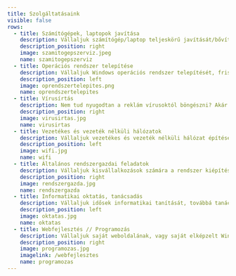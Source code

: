 ```yaml
---
title: Szolgáltatásaink
visible: false
rows:
  - title: Számítógépek, laptopok javítása
    description: Vállaljuk számítógép/laptop teljeskörű javítását/bővítését, akár az Ön otthonában, komplikáltabb javítás esetén a számítógépet/laptopot magunkkal visszük és a lehető leghamarabb visszaszállítjuk, és a helyszínen beüzemeljük! Igény esetén az eszközt kitakarítjuk és újra pasztázzuk. Vállaljuk egyedi számítógép összeszerelését, vagy egy meglévő számítógép átköltöztetését egy új gépházba! További részletekről érdeklődjön telefonon vagy e-mail-en!
    description_position: right
    image: szamitogepszerviz.jpeg
    name: szamitogepszerviz
  - title: Operációs rendszer telepítése
    description: Vállaljuk Windows operációs rendszer telepítését, frissítését, és karbantartását, az eredeti licensz kulcsot beszerezheti tőlünk, vagy akár Ön is hozhatja! Vállaljuk továbbá programok beszerzését és telepítését (Office, Teamviewer, stb.)! További részletekről érdeklődjön telefonon vagy e-mail-en!
    description_position: left
    image: oprendszertelepites.png
    name: oprendszertelepites
  - title: Vírusírtás
    description: Nem tud nyugodtan a reklám vírusoktól böngészni? Akár távolról is megtudjuk keresni a probléma okozóját és helyre tudjuk állítani a vírus előtti állapotra az Ön eszközét! Továbbá vállaljuk az eszköz teljes adatmentését, nagyobb baj esetén az adatok visszaállítását! További részletekről érdeklődjön telefonon vagy e-mail-en!
    description_position: right
    image: virusirtas.jpg
    name: virusirtas
  - title: Vezetékes és vezeték nélküli hálózatok
    description: Vállaljuk vezetékes és vezeték nélküli hálózat építését és beállítását! Manapság gyakori probléma, hogy a szolgáltató a lehető legkönnyebb és leggyorsabb úton szeretné az internetet bevezetni a háztartásba, amennyiben Ön nem szeretne a kertje felett légkábelt, hívjon minket bizalommal és vállaljuk a kábelcsatornák kialakítását, továbbá a kábelezést! További részletekről érdeklődjön telefonon vagy e-mail-en!
    description_position: left
    image: wifi.jpg
    name: wifi
  - title: Általános rendszergazdai feladatok
    description: Vállaljuk kisvállalkozások számára a rendszer kiépítését, felügyeletét, és karbantartását, továbbá nyomtatok beüzemelését, és egyéb rendszergazdai szerepre jutó felhasználói igények teljesítését.
    description_position: right
    image: rendszergazda.jpg
    name: rendszergazda
  - title: Informatikai oktatás, tanácsadás
    description: Vállaljuk idősek informatikai tanítását, továbbá tanácsadást számítógép/laptop vásárlása előtt az Ön igényeihez igazítva! További részletekről érdeklődjön telefonon vagy e-mail-en!
    description_position: left
    image: oktatas.jpg
    name: oktatas
  - title: Webfejlesztés // Programozás
    description: Vállaljuk saját weboldalának, vagy saját elképzelt Windows alkalmazásának fejlesztését és az ezekkel felmerülő tanácsadást. Bővebb információért kattintson a képre!
    description_position: right
    image: programozas.jpg
    imagelink: /webfejlesztes
    name: programozas
---
```


